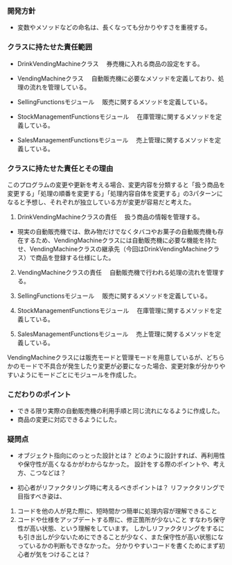 ### 開発方針
- 変数やメソッドなどの命名は、長くなっても分かりやすさを重視する。

### クラスに持たせた責任範囲
- DrinkVendingMachineクラス
　券売機に入れる商品の設定をする。

- VendingMachineクラス
　自動販売機に必要なメソッドを定義しており、処理の流れを管理している。

- SellingFunctionsモジュール
　販売に関するメソッドを定義している。

- StockManagementFunctionsモジュール
　在庫管理に関するメソッドを定義している。

- SalesManagementFunctionsモジュール
　売上管理に関するメソッドを定義している。

### クラスに持たせた責任とその理由
このプログラムの変更や更新を考える場合、変更内容を分類すると「扱う商品を変更する」「処理の順番を変更する」「処理内容自体を変更する」の3パターンになると予想し、それぞれが独立している方が変更が容易だと考えた。

1. DrinkVendingMachineクラスの責任
　扱う商品の情報を管理する。

- 現実の自動販売機では、飲み物だけでなくタバコやお菓子の自動販売機も存在するため、VendingMachineクラスには自動販売機に必要な機能を持たせ、VendingMachineクラスの継承先（今回はDrinkVendingMachineクラス）で商品を登録する仕様にした。

2. VendingMachineクラスの責任
　自動販売機で行われる処理の流れを管理する。

3. SellingFunctionsモジュール
　販売に関するメソッドを定義している。

4. StockManagementFunctionsモジュール
　在庫管理に関するメソッドを定義している。

5. SalesManagementFunctionsモジュール
　売上管理に関するメソッドを定義している。

VendingMachineクラスには販売モードと管理モードを用意しているが、どちらかのモードで不具合が発生したり変更が必要になった場合、変更対象が分かりやすいようにモードごとにモジュールを作成した。


### こだわりのポイント
- できる限り実際の自動販売機の利用手順と同じ流れになるように作成した。
- 商品の変更に対応できるようにした。

### 疑問点
- オブジェクト指向にのっとった設計とは？
どのように設計すれば、再利用性や保守性が高くなるかがわからなかった。
設計をする際のポイントや、考え方、こつなどは？

- 初心者がリファクタリング時に考えるべきポイントは？
リファクタリングで目指すべき姿は、
1. コードを他の人が見た際に、短時間かつ簡単に処理内容が理解できること
2. コードや仕様をアップデートする際に、修正箇所が少ないこと
すなわち保守性が高い状態、という理解をしています。
しかしリファクタリングをするにも引き出しが少ないためにできることが少なく、また保守性が高い状態になっているかの判断もできなかった。
分かりやすいコードを書くためにまず初心者が気をつけることは？
